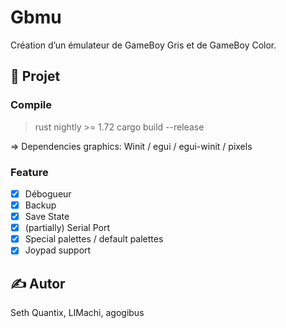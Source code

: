 # Gbmu

Création d’un émulateur de GameBoy Gris et de GameBoy Color.

## 🚀 Projet
### Compile
> rust nightly >= 1.72
> cargo build --release

=> Dependencies graphics: Winit / egui / egui-winit / pixels

### Feature
- [x] Débogueur
- [x] Backup
- [x] Save State
- [x] (partially) Serial Port
- [x] Special palettes / default palettes
- [x] Joypad support

## ✍️ Autor

Seth Quantix, LIMachi, agogibus
